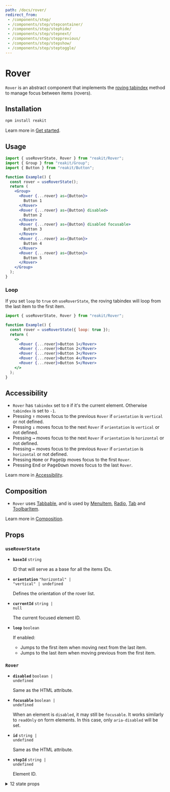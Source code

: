 ```yaml
---
path: /docs/rover/
redirect_from:
 - /components/step/
 - /components/step/stepcontainer/
 - /components/step/stephide/
 - /components/step/stepnext/
 - /components/step/stepprevious/
 - /components/step/stepshow/
 - /components/step/steptoggle/
---
```


# Rover

`Rover` is an abstract component that implements the [roving tabindex](https://www.w3.org/TR/wai-aria-practices-1.1/#kbd_roving_tabindex) method to manage focus between items (rovers).

<carbon-ad></carbon-ad>

## Installation

```sh
npm install reakit
```

Learn more in [Get started](/docs/get-started/).

## Usage

```jsx
import { useRoverState, Rover } from "reakit/Rover";
import { Group } from "reakit/Group";
import { Button } from "reakit/Button";

function Example() {
  const rover = useRoverState();
  return (
    <Group>
      <Rover {...rover} as={Button}>
        Button 1
      </Rover>
      <Rover {...rover} as={Button} disabled>
        Button 2
      </Rover>
      <Rover {...rover} as={Button} disabled focusable>
        Button 3
      </Rover>
      <Rover {...rover} as={Button}>
        Button 4
      </Rover>
      <Rover {...rover} as={Button}>
        Button 5
      </Rover>
    </Group>
  );
}
```

### Loop

If you set `loop` to `true` on `useRoverState`, the roving tabindex will loop from the last item to the first item.

```jsx
import { useRoverState, Rover } from "reakit/Rover";

function Example() {
  const rover = useRoverState({ loop: true });
  return (
    <>
      <Rover {...rover}>Button 1</Rover>
      <Rover {...rover}>Button 2</Rover>
      <Rover {...rover}>Button 3</Rover>
      <Rover {...rover}>Button 4</Rover>
      <Rover {...rover}>Button 5</Rover>
    </>
  );
}
```

## Accessibility

- `Rover` has `tabindex` set to `0` if it's the current element. Otherwise `tabindex` is set to `-1`.
- Pressing <kbd>↑</kbd> moves focus to the previous `Rover` if `orientation` is `vertical` or not defined.
- Pressing <kbd>↓</kbd> moves focus to the next `Rover` if `orientation` is `vertical` or not defined.
- Pressing <kbd>→</kbd> moves focus to the next `Rover` if `orientation` is `horizontal` or not defined.
- Pressing <kbd>←</kbd> moves focus to the previous `Rover` if `orientation` is `horizontal` or not defined.
- Pressing <kbd>Home</kbd> or <kbd>PageUp</kbd> moves focus to the first `Rover`.
- Pressing <kbd>End</kbd> or <kbd>PageDown</kbd> moves focus to the last `Rover`.

Learn more in [Accessibility](/docs/accessibility/).

## Composition

- `Rover` uses [Tabbable](/docs/tabbable/), and is used by [MenuItem](/docs/menu/), [Radio](/docs/radio/), [Tab](/docs/tab/) and [ToolbarItem](/docs/toolbar/).

Learn more in [Composition](/docs/composition/#props-hooks).

## Props

<!-- Automatically generated -->

### `useRoverState`

- **`baseId`**
  <code>string</code>

  ID that will serve as a base for all the items IDs.

- **`orientation`**
  <code>&#34;horizontal&#34; | &#34;vertical&#34; | undefined</code>

  Defines the orientation of the rover list.

- **`currentId`**
  <code>string | null</code>

  The current focused element ID.

- **`loop`**
  <code>boolean</code>

  If enabled:
  - Jumps to the first item when moving next from the last item.
  - Jumps to the last item when moving previous from the first item.

### `Rover`

- **`disabled`**
  <code>boolean | undefined</code>

  Same as the HTML attribute.

- **`focusable`**
  <code>boolean | undefined</code>

  When an element is `disabled`, it may still be `focusable`. It works
similarly to `readOnly` on form elements. In this case, only
`aria-disabled` will be set.

- **`id`**
  <code>string | undefined</code>

  Same as the HTML attribute.

- **`stopId`**
  <code>string | undefined</code>

  Element ID.

<details><summary>12 state props</summary>

> These props are returned by the state hook. You can spread them into this component (`{...state}`) or pass them separately. You can also provide these props from your own state logic.

- **`baseId`**
  <code>string</code>

  ID that will serve as a base for all the items IDs.

- **`orientation`**
  <code>&#34;horizontal&#34; | &#34;vertical&#34; | undefined</code>

  Defines the orientation of the rover list.

- **`unstable_moves`** <span title="Experimental">⚠️</span>
  <code>number</code>

  Stores the number of moves that have been made by calling `move`, `next`,
`previous`, `first` or `last`.

- **`currentId`**
  <code>string | null</code>

  The current focused element ID.

- **`stops`**
  <code>Stop[]</code>

  A list of element refs and IDs of the roving items.

- **`register`**
  <code>(id: string, ref: RefObject&#60;HTMLElement&#62;) =&#62; void</code>

  Registers the element ID and ref in the roving tab index list.

- **`unregister`**
  <code>(id: string) =&#62; void</code>

  Unregisters the roving item.

- **`move`**
  <code title="(id: string | null, unstable_silent?: boolean | undefined) =&#62; void">(id: string | null, unstable_silent?: boolean |...</code>

  Moves focus to a given element ID.

- **`next`**
  <code>() =&#62; void</code>

  Moves focus to the next element.

- **`previous`**
  <code>() =&#62; void</code>

  Moves focus to the previous element.

- **`first`**
  <code>() =&#62; void</code>

  Moves focus to the first element.

- **`last`**
  <code>() =&#62; void</code>

  Moves focus to the last element.

</details>
